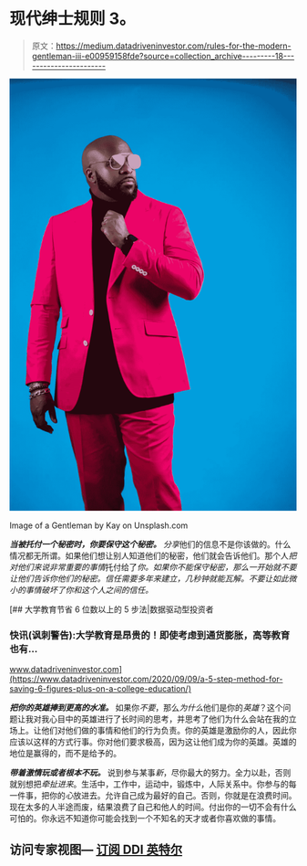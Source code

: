 # 现代绅士规则 3。

> 原文：<https://medium.datadriveninvestor.com/rules-for-the-modern-gentleman-iii-e00959158fde?source=collection_archive---------18----------------------->

![](img/a1897cab0f61fe22c0ae4534677ef706.png)

Image of a Gentleman by Kay on Unsplash.com

***当被托付一个秘密时，你要保守这个秘密。***
*分享*他们的信息不是你该做的。什么情况都无所谓。如果他们想让别人知道他们的秘密，他们就会告诉他们。那个人*把对他们来说非常重要的事情*托付给了*你。如果你不能保守秘密，那么一开始就不要让他们告诉你他们的秘密。信任需要多年来建立，几秒钟就能瓦解。不要让如此微小的事情破坏了你和这个人之间的信任。*

[](https://www.datadriveninvestor.com/2020/09/09/a-5-step-method-for-saving-6-figures-plus-on-a-college-education/) [## 大学教育节省 6 位数以上的 5 步法|数据驱动型投资者

### 快讯(讽刺警告):大学教育是昂贵的！即使考虑到通货膨胀，高等教育也有…

www.datadriveninvestor.com](https://www.datadriveninvestor.com/2020/09/09/a-5-step-method-for-saving-6-figures-plus-on-a-college-education/) 

***把你的英雄捧到更高的水准。***
如果你*不要*，那么*为什么*他们是你的*英雄*？这个问题让我对我心目中的英雄进行了长时间的思考，并思考了他们为什么会站在我的立场上。让他们对他们做的事情和他们的行为负责。你的英雄是激励你的人，因此你应该以这样的方式行事。你对他们要求极高，因为这让他们成为你的英雄。英雄的地位是赢得的，而不是给予的。

***带着激情玩或者根本不玩。***
说到参与某事*新*，尽你最大的努力。全力以赴，否则就别想把*牵扯进来*。生活中，工作中，运动中，锻炼中，人际关系中。你参与的每一件事，把你的*心*放进去。允许自己成为最好的自己。否则，你就是在浪费时间。现在太多的人半途而废，结果浪费了自己和他人的时间。付出你的一切不会有什么可怕的。你永远不知道你可能会找到一个不知名的天才或者你喜欢做的事情。

## 访问专家视图— [订阅 DDI 英特尔](https://datadriveninvestor.com/ddi-intel)